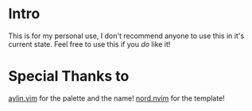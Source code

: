 # Intro
This is for my personal use, I don't recommend anyone to use this in it's current state.
Feel free to use this if you *do* like it!

# Special Thanks to
[aylin.vim](https://github.com/AhmedAbdulrahman/aylin.vim) for the palette and the name!
[nord.nvim](https://github.com/shaunsingh/nord.nvim) for the template!
